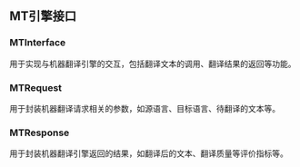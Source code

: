 ## MT引擎接口

### MTInterface

用于实现与机器翻译引擎的交互，包括翻译文本的调用、翻译结果的返回等功能。

### MTRequest

用于封装机器翻译请求相关的参数，如源语言、目标语言、待翻译的文本等。

### MTResponse

用于封装机器翻译引擎返回的结果，如翻译后的文本、翻译质量等评价指标等。